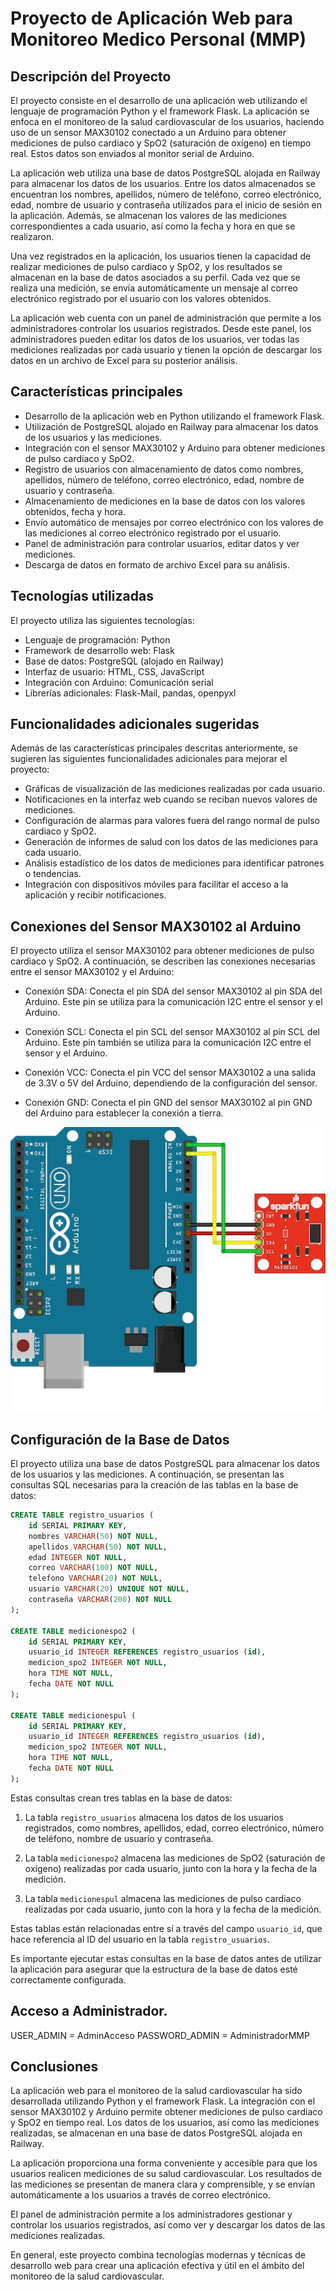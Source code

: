 # Proyecto de Aplicación Web para Monitoreo Medico Personal (MMP)

## Descripción del Proyecto

El proyecto consiste en el desarrollo de una aplicación web utilizando el lenguaje de programación Python y el framework Flask. La aplicación se enfoca en el monitoreo de la salud cardiovascular de los usuarios, haciendo uso de un sensor MAX30102 conectado a un Arduino para obtener mediciones de pulso cardiaco y SpO2 (saturación de oxígeno) en tiempo real. Estos datos son enviados al monitor serial de Arduino.

La aplicación web utiliza una base de datos PostgreSQL alojada en Railway para almacenar los datos de los usuarios. Entre los datos almacenados se encuentran los nombres, apellidos, número de teléfono, correo electrónico, edad, nombre de usuario y contraseña utilizados para el inicio de sesión en la aplicación. Además, se almacenan los valores de las mediciones correspondientes a cada usuario, así como la fecha y hora en que se realizaron.

Una vez registrados en la aplicación, los usuarios tienen la capacidad de realizar mediciones de pulso cardiaco y SpO2, y los resultados se almacenan en la base de datos asociados a su perfil. Cada vez que se realiza una medición, se envía automáticamente un mensaje al correo electrónico registrado por el usuario con los valores obtenidos.

La aplicación web cuenta con un panel de administración que permite a los administradores controlar los usuarios registrados. Desde este panel, los administradores pueden editar los datos de los usuarios, ver todas las mediciones realizadas por cada usuario y tienen la opción de descargar los datos en un archivo de Excel para su posterior análisis.

## Características principales

- Desarrollo de la aplicación web en Python utilizando el framework Flask.
- Utilización de PostgreSQL alojado en Railway para almacenar los datos de los usuarios y las mediciones.
- Integración con el sensor MAX30102 y Arduino para obtener mediciones de pulso cardiaco y SpO2.
- Registro de usuarios con almacenamiento de datos como nombres, apellidos, número de teléfono, correo electrónico, edad, nombre de usuario y contraseña.
- Almacenamiento de mediciones en la base de datos con los valores obtenidos, fecha y hora.
- Envío automático de mensajes por correo electrónico con los valores de las mediciones al correo electrónico registrado por el usuario.
- Panel de administración para controlar usuarios, editar datos y ver mediciones.
- Descarga de datos en formato de archivo Excel para su análisis.

## Tecnologías utilizadas

El proyecto utiliza las siguientes tecnologías:

- Lenguaje de programación: Python
- Framework de desarrollo web: Flask
- Base de datos: PostgreSQL (alojado en Railway)
- Interfaz de usuario: HTML, CSS, JavaScript
- Integración con Arduino: Comunicación serial
- Librerías adicionales: Flask-Mail, pandas, openpyxl

## Funcionalidades adicionales sugeridas

Además de las características principales descritas anteriormente, se sugieren las siguientes funcionalidades adicionales para mejorar el proyecto:

- Gráficas de visualización de las mediciones realizadas por cada usuario.
- Notificaciones en la interfaz web cuando se reciban nuevos valores de mediciones.
- Configuración de alarmas para valores fuera del rango normal de pulso cardiaco y SpO2.
- Generación de informes de salud con los datos de las mediciones para cada usuario.
- Análisis estadístico de los datos de mediciones para identificar patrones o tendencias.
- Integración con dispositivos móviles para facilitar el acceso a la aplicación y recibir notificaciones.


## Conexiones del Sensor MAX30102 al Arduino

El proyecto utiliza el sensor MAX30102 para obtener mediciones de pulso cardiaco y SpO2. A continuación, se describen las conexiones necesarias entre el sensor MAX30102 y el Arduino:

- Conexión SDA: Conecta el pin SDA del sensor MAX30102 al pin SDA del Arduino. Este pin se utiliza para la comunicación I2C entre el sensor y el Arduino.

- Conexión SCL: Conecta el pin SCL del sensor MAX30102 al pin SCL del Arduino. Este pin también se utiliza para la comunicación I2C entre el sensor y el Arduino.

- Conexión VCC: Conecta el pin VCC del sensor MAX30102 a una salida de 3.3V o 5V del Arduino, dependiendo de la configuración del sensor.

- Conexión GND: Conecta el pin GND del sensor MAX30102 al pin GND del Arduino para establecer la conexión a tierra.

![Conexiones Sensor MAX30102-Arduino1](<Diagrama de Conexiones.JPG>)

## Configuración de la Base de Datos

El proyecto utiliza una base de datos PostgreSQL para almacenar los datos de los usuarios y las mediciones. A continuación, se presentan las consultas SQL necesarias para la creación de las tablas en la base de datos:

```sql
CREATE TABLE registro_usuarios (
    id SERIAL PRIMARY KEY,
    nombres VARCHAR(50) NOT NULL,
    apellidos VARCHAR(50) NOT NULL,
    edad INTEGER NOT NULL,
    correo VARCHAR(100) NOT NULL,
    telefono VARCHAR(20) NOT NULL,
    usuario VARCHAR(20) UNIQUE NOT NULL,
    contraseña VARCHAR(200) NOT NULL
);

CREATE TABLE medicionespo2 (
    id SERIAL PRIMARY KEY,
    usuario_id INTEGER REFERENCES registro_usuarios (id),
    medicion_spo2 INTEGER NOT NULL,
    hora TIME NOT NULL,
    fecha DATE NOT NULL
);

CREATE TABLE medicionespul (
    id SERIAL PRIMARY KEY,
    usuario_id INTEGER REFERENCES registro_usuarios (id),
    medicion_spo2 INTEGER NOT NULL,
    hora TIME NOT NULL,
    fecha DATE NOT NULL
);
```

Estas consultas crean tres tablas en la base de datos:

1. La tabla `registro_usuarios` almacena los datos de los usuarios registrados, como nombres, apellidos, edad, correo electrónico, número de teléfono, nombre de usuario y contraseña.

2. La tabla `medicionespo2` almacena las mediciones de SpO2 (saturación de oxígeno) realizadas por cada usuario, junto con la hora y la fecha de la medición.

3. La tabla `medicionespul` almacena las mediciones de pulso cardiaco realizadas por cada usuario, junto con la hora y la fecha de la medición.

Estas tablas están relacionadas entre sí a través del campo `usuario_id`, que hace referencia al ID del usuario en la tabla `registro_usuarios`.

Es importante ejecutar estas consultas en la base de datos antes de utilizar la aplicación para asegurar que la estructura de la base de datos esté correctamente configurada.

## Acceso a Administrador.

USER_ADMIN = AdminAcceso
PASSWORD_ADMIN = AdministradorMMP

## Conclusiones

La aplicación web para el monitoreo de la salud cardiovascular ha sido desarrollada utilizando Python y el framework Flask. La integración con el sensor MAX30102 y Arduino permite obtener mediciones de pulso cardiaco y SpO2 en tiempo real. Los datos de los usuarios, así como las mediciones realizadas, se almacenan en una base de datos PostgreSQL alojada en Railway.

La aplicación proporciona una forma conveniente y accesible para que los usuarios realicen mediciones de su salud cardiovascular. Los resultados de las mediciones se presentan de manera clara y comprensible, y se envían automáticamente a los usuarios a través de correo electrónico.

El panel de administración permite a los administradores gestionar y controlar los usuarios registrados, así como ver y descargar los datos de las mediciones realizadas.

En general, este proyecto combina tecnologías modernas y técnicas de desarrollo web para crear una aplicación efectiva y útil en el ámbito del monitoreo de la salud cardiovascular.
